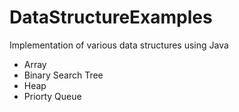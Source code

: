 # DataStructureExamples

Implementation of various data structures  using Java

- Array
- Binary Search Tree
- Heap
- Priorty Queue
